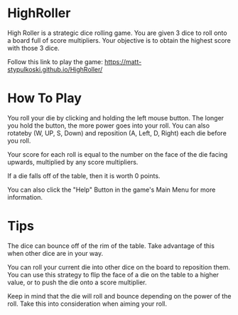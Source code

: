 # HighRoller

High Roller is a strategic dice rolling game. You are given 3 dice to roll onto a board full of score multipliers. Your objective is to obtain the highest score with those 3 dice.

Follow this link to play the game: https://matt-stypulkoski.github.io/HighRoller/

# How To Play

You roll your die by clicking and holding the left mouse button. The longer you hold the button, the more power goes into your roll. You can also rotateby (W, UP, S, Down) and reposition (A, Left, D, Right) each die before you roll. 

Your score for each roll is equal to the number on the face of the die facing upwards, multiplied by any score multipliers.

If a die falls off of the table, then it is worth 0 points.

You can also click the "Help" Button in the game's Main Menu for more information.

# Tips

The dice can bounce off of the rim of the table. Take advantage of this when other dice are in your way.

You can roll your current die into other dice on the board to reposition them. You can use this strategy to flip the face of a die on the table to a higher value, or to push the die onto a score multiplier.

Keep in mind that the die will roll and bounce depending on the power of the roll. Take this into consideration when aiming your roll.
